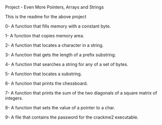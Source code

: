 Project - Even More Pointers, Arrays and Strings

This is the readme for the above project

0- A function that fills memory with a constant byte.

1- A function that copies memory area.

2- A function that locates a character in a string.

3- A function that gets the length of a prefix substring.

4- A function that searches a string for any of a set of bytes.

5- A function that locates a substring.

6- A function that prints the chessboard.

7- A function that prints the sum of the two diagonals of a square matrix of integers.

8- A function that sets the value of a pointer to a char.

9- A file that contains the password for the crackme2 executable.
